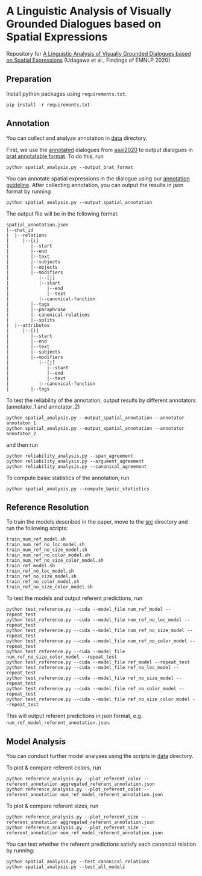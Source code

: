 # A Linguistic Analysis of Visually Grounded Dialogues based on Spatial Expressions

Repository for [A Linguistic Analysis of Visually Grounded Dialogues based on Spatial Expressions](https://arxiv.org/abs/2010.03127) (Udagawa et al., Findings of EMNLP 2020)

## Preparation

Install python packages using `requirements.txt`.

```
pip install -r requirements.txt
```

## Annotation

You can collect and analyze annotation in [data](https://github.com/Alab-NII/onecommon/tree/master/emnlp2020/data) directory.

First, we use the [annotated](https://github.com/Alab-NII/onecommon/tree/master/aaai2020/annotation/annotated) dialogues from [aaai2020](https://github.com/Alab-NII/onecommon/tree/master/aaai2020) to output dialogues in [brat annotatable format](https://brat.nlplab.org). To do this, run

```
python spatial_analysis.py --output_brat_format
```

You can annotate spatial expressions in the dialogue using our [annotation guideline](https://github.com/Alab-NII/onecommon/tree/master/emnlp2020/annotation). After collecting annotation, you can output the results in json format by running

```
python spatial_analysis.py --output_spatial_annotation
```

The output file will be in the following format:

```
spatial_annotation.json
|--chat_id
|  |--relations
|     |--[i]
|        |--start
|        |--end
|        |--text
|        |--subjects
|        |--objects
|        |--modifiers
|           |--[j]
|           |--start
|              |--end
|              |--text
|           |--canonical-function
|        |--tags
|        |--paraphrase
|        |--canonical-relations
|        |--splits
|  |--attributes
|     |--[i]
|        |--start
|        |--end
|        |--text
|        |--subjects
|        |--modifiers
|           |--[j]
|              |--start
|              |--end
|              |--text
|           |--canonical-function
|        |--tags
```

To test the reliability of the annotation, output results by different annotators (annotator_1 and annotator_2)

```
python spatial_analysis.py --output_spatial_annotation --annotator annotator_1
python spatial_analysis.py --output_spatial_annotation --annotator annotator_2
```

and then run

```
python reliability_analysis.py --span_agreement
python reliability_analysis.py --argument_agreement
python reliability_analysis.py --canonical_agreement
```

To compute basic statistics of the annotation, run

```
python spatial_analysis.py --compute_basic_statistics
```

## Reference Resolution

To train the models described in the paper, move to the [src](https://github.com/Alab-NII/onecommon/tree/master/emnlp2020/src) directory and run the following scripts:

```
train_num_ref_model.sh
train_num_ref_no_loc_model.sh
train_num_ref_no_size_model.sh
train_num_ref_no_color_model.sh
train_num_ref_no_size_color_model.sh
train_ref_model.sh
train_ref_no_loc_model.sh
train_ref_no_size_model.sh
train_ref_no_color_model.sh  
train_ref_no_size_color_model.sh
```

To test the models and output referent predictions, run

```
python test_reference.py --cuda --model_file num_ref_model --repeat_test
python test_reference.py --cuda --model_file num_ref_no_loc_model --repeat_test
python test_reference.py --cuda --model_file num_ref_no_size_model --repeat_test
python test_reference.py --cuda --model_file num_ref_no_color_model --repeat_test
python test_reference.py --cuda --model_file num_ref_no_size_color_model --repeat_test
python test_reference.py --cuda --model_file ref_model --repeat_test
python test_reference.py --cuda --model_file ref_no_loc_model --repeat_test
python test_reference.py --cuda --model_file ref_no_size_model --repeat_test
python test_reference.py --cuda --model_file ref_no_color_model --repeat_test
python test_reference.py --cuda --model_file ref_no_size_color_model --repeat_test
```

This will output referent predictions in json format, e.g. `num_ref_model_referent_annotation.json`.


## Model Analysis

You can conduct further model analyses using the scripts in [data](https://github.com/Alab-NII/onecommon/tree/master/emnlp2020/data) directory.

To plot & compare referent colors, run

```
python reference_analysis.py --plot_referent_color --referent_annotation aggregated_referent_annotation.json
python reference_analysis.py --plot_referent_color --referent_annotation num_ref_model_referent_annotation.json
```

To plot & compare referent sizes, run

```
python reference_analysis.py --plot_referent_size --referent_annotation aggregated_referent_annotation.json
python reference_analysis.py --plot_referent_size --referent_annotation num_ref_model_referent_annotation.json
```

You can test whether the referent predictions satisfy each canonical relation by running:

```
python spatial_analysis.py --test_canonical_relations
python spatial_analysis.py --test_all_models
```